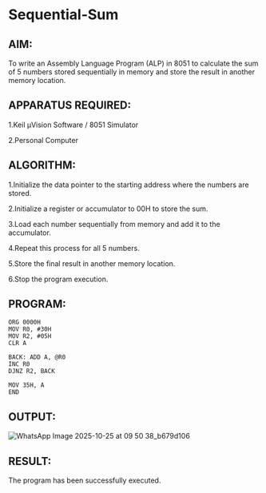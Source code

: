 # Sequential-Sum
## AIM:
To write an Assembly Language Program (ALP) in 8051 to calculate the sum of 5 numbers stored sequentially in memory and store the result in another memory location.

## APPARATUS REQUIRED:
1.Keil µVision Software / 8051 Simulator

2.Personal Computer

## ALGORITHM:
1.Initialize the data pointer to the starting address where the numbers are stored.

2.Initialize a register or accumulator to 00H to store the sum.

3.Load each number sequentially from memory and add it to the accumulator.

4.Repeat this process for all 5 numbers.

5.Store the final result in another memory location.

6.Stop the program execution.

## PROGRAM:
```
ORG 0000H
MOV R0, #30H
MOV R2, #05H
CLR A

BACK: ADD A, @R0
INC R0
DJNZ R2, BACK

MOV 35H, A
END
```

## OUTPUT:

![WhatsApp Image 2025-10-25 at 09 50 38_b679d106](https://github.com/user-attachments/assets/f8cfeefb-f630-43ef-9b0b-2eeda35d8081)

## RESULT:
The program has been successfully executed.
